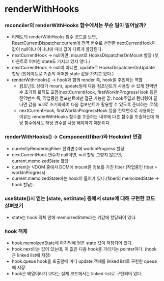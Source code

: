 # renderWithHooks

### reconciler의 renderWithHooks 함수에서는 무슨 일이 일어날까?

- 리액트의 renderWithHooks 함수 코드를 보면, ReactCurrentDispatcher.current에 전역 변수로 선언한 nextCurrentHook이 값이 null이냐 아니냐에 따라 값이 다르게 할당된다.
- nextCurrentHook -> null이면, mount로 HooksDispatcherOnMount 할당 (첫 마운트로 어떠한 state도 가지고 있지 않다.)
- nextCurrentHook -> null이 아니면, update로 HooksDispatcherOnUpdate 할당 (업데이트로 기존의 어떠한 state 값을 가지고 있다.)
- renderWithHooks() -> hook과 함께 render 즉, hook을 주입하는 역할
  - 컴포넌트 상태가 mount, update일때 다음 컴포넌트가 사용할 수 있게 전역변수 초기화 로직도 포함(nextCurrentHook, firstWorkInProgressHook 등은 전역변수 즉, 작업중인 컴포넌트에만 접근 가능한 값. hook주입과 렌더링이 끝나면 값을 null로 초기화하여 다음 컴포넌트가 활용할 수 있도록 준비하는 로직)
  - nextCurrentHook, firstWorkInProgressHook 등을 전역변수로 사용하는 이유는 renderWithHooks 함수를 호출하는 내부에 다른 함수를 호출하는데 해당 함수에서도 해당 변수를 사용 해야하기 때문이다.

### renderWithHooks() -> Component(fiber)와 Hookdmf 연결

- currentlyRenderingFiber 전역변수에 workInProgress 할당
- nextCurrentHook 변수가 null이면, null 할당 그렇지 않으면, current.memoizedState 할당
- current는 VDOM 중에서 DOM에 mount된 정보를 가진 fiber (작업중인 fiber = workInProgress)
- current.memoizedState에는 hook이 들어가 있다.(fiber의 memoizedState -> hook 할당)
  .

### useState()시 얻는 [state, setState] 증에서 state에 대해 구현한 코드 살펴보기

- state는 hook 객체 안에 memoizedState라는 키값에 할당되어 있다.

### hook 객체

- hook.memoizedState에 마지막에 얻은 state 값이 저장되어 있다.
- hook.next라는 값이 있는데, 이 값은 다음 hook을 가리키는 pointer이다. (hook은 linked list에 저장)
- hook.queue hook을 호출할때 마다 update 객체를 linked list로 구현한 queue에 저장
- hook은 배열이라기 보다는 실제 코드에서는 linked-list로 구현되어 있다.
